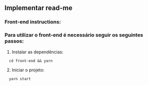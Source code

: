 ## Implementar read-me

### Front-end instructions:

### Para utilizar o front-end é necessário seguir os seguintes passos:

1. Instalar as dependências:
```
  cd front-end && yarn
```

2. Iniciar o projeto:
```
  yarn start
```